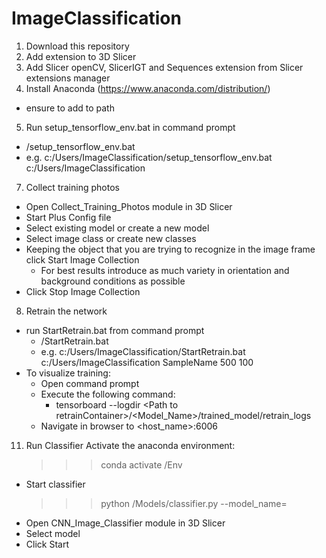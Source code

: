 # ImageClassification
1. Download this repository
2. Add extension to 3D Slicer
3. Add Slicer openCV, SlicerIGT and Sequences extension from Slicer extensions manager
4. Install Anaconda (https://www.anaconda.com/distribution/)
- ensure to add to path
5. Run setup_tensorflow_env.bat in command prompt
- <path to repository>/setup_tensorflow_env.bat <path to repository> 
- e.g. c:/Users/ImageClassification/setup_tensorflow_env.bat c:/Users/ImageClassification
7. Collect training photos
- Open Collect_Training_Photos module in 3D Slicer
- Start Plus Config file
- Select existing model or create a new model
- Select image class or create new classes
- Keeping the object that you are trying to recognize in the image frame click Start Image Collection
  - For best results introduce as much variety in orientation and background conditions as possible
- Click Stop Image Collection
8. Retrain the network
- run StartRetrain.bat from command prompt
  - <Path to repository>/StartRetrain.bat <Path to repository> <Model name> <Number of training steps> <Batch size> 
  - e.g. c:/Users/ImageClassification/StartRetrain.bat c:/Users/ImageClassification SampleName 500 100
- To visualize training:
  - Open command prompt
  - Execute the following command:
    - tensorboard --logdir \<Path to retrainContainer\>/\<Model_Name\>/trained_model/retrain_logs
  - Navigate in browser to \<host_name\>:6006
11. Run Classifier
  Activate the anaconda environment:
     >>> conda activate <path to repository>/Env
- Start classifier
     >>> python <path to repository>/Models/classifier.py --model_name=<Model name>
- Open CNN_Image_Classifier module in 3D Slicer
- Select model
- Click Start
